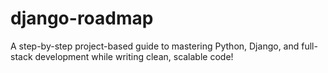 # django-roadmap
A step-by-step project-based guide to mastering Python, Django, and full-stack development while writing clean, scalable code!
